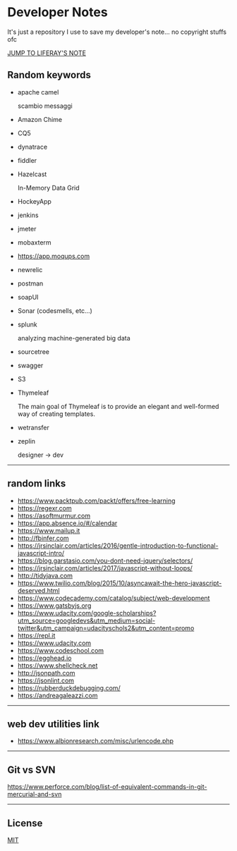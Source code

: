 # Developer Notes

It's just a repository I use to save my developer's note... no copyright stuffs ofc

[JUMP TO LIFERAY'S NOTE](java/liferay.md)

## Random keywords
+ apache camel

  scambio messaggi
+ Amazon Chime
+ CQ5
+ dynatrace
+ fiddler
+ Hazelcast

  In-Memory Data Grid
+ HockeyApp
+ jenkins
+ jmeter
+ mobaxterm
+ https://app.moqups.com
+ newrelic
+ postman
+ soapUI
+ Sonar (codesmells, etc...)
+ splunk

  analyzing machine-generated big data
+ sourcetree
+ swagger
+ S3
+ Thymeleaf

  The main goal of Thymeleaf is to provide an elegant and well-formed way of creating templates.
+ wetransfer
+ zeplin

  designer -> dev

---

## random links
+ https://www.packtpub.com/packt/offers/free-learning
+ https://regexr.com
+ https://asoftmurmur.com
+ https://app.absence.io/#/calendar
+ https://www.mailup.it
+ http://fbinfer.com
+ https://jrsinclair.com/articles/2016/gentle-introduction-to-functional-javascript-intro/
+ https://blog.garstasio.com/you-dont-need-jquery/selectors/
+ https://jrsinclair.com/articles/2017/javascript-without-loops/
+ http://tidyjava.com
+ https://www.twilio.com/blog/2015/10/asyncawait-the-hero-javascript-deserved.html
+ https://www.codecademy.com/catalog/subject/web-development
+ https://www.gatsbyjs.org
+ https://www.udacity.com/google-scholarships?utm_source=googledevs&utm_medium=social-twitter&utm_campaign=udacityschols2&utm_content=promo
+ https://repl.it
+ https://www.udacity.com
+ https://www.codeschool.com
+ https://egghead.io
+ https://www.shellcheck.net
+ http://jsonpath.com
+ https://jsonlint.com
+ https://rubberduckdebugging.com/
+ https://andreagaleazzi.com

---

## web dev utilities link

+ https://www.albionresearch.com/misc/urlencode.php

---

## Git vs SVN

https://www.perforce.com/blog/list-of-equivalent-commands-in-git-mercurial-and-svn

---

## License

[MIT](https://github.com/simon387/notes/blob/master/LICENSE)

